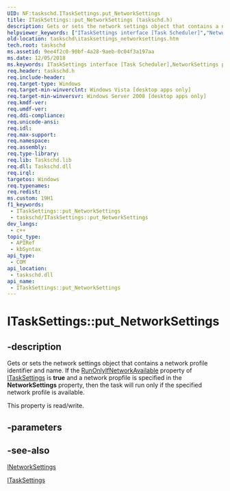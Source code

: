 ```yaml
---
UID: NF:taskschd.ITaskSettings.put_NetworkSettings
title: ITaskSettings::put_NetworkSettings (taskschd.h)
description: Gets or sets the network settings object that contains a network profile identifier and name.
helpviewer_keywords: ["ITaskSettings interface [Task Scheduler]","NetworkSettings property","ITaskSettings.NetworkSettings","ITaskSettings.put_NetworkSettings","ITaskSettings::NetworkSettings","ITaskSettings::get_NetworkSettings","ITaskSettings::put_NetworkSettings","NetworkSettings property [Task Scheduler]","NetworkSettings property [Task Scheduler]","ITaskSettings interface","put_NetworkSettings","taskschd.itasksettings_networksettings","taskschd/ITaskSettings::NetworkSettings","taskschd/ITaskSettings::get_NetworkSettings","taskschd/ITaskSettings::put_NetworkSettings"]
old-location: taskschd\itasksettings_networksettings.htm
tech.root: taskschd
ms.assetid: 9ee4f2c0-90bf-4a28-9aeb-0c04f3a197aa
ms.date: 12/05/2018
ms.keywords: ITaskSettings interface [Task Scheduler],NetworkSettings property, ITaskSettings.NetworkSettings, ITaskSettings.put_NetworkSettings, ITaskSettings::NetworkSettings, ITaskSettings::get_NetworkSettings, ITaskSettings::put_NetworkSettings, NetworkSettings property [Task Scheduler], NetworkSettings property [Task Scheduler],ITaskSettings interface, put_NetworkSettings, taskschd.itasksettings_networksettings, taskschd/ITaskSettings::NetworkSettings, taskschd/ITaskSettings::get_NetworkSettings, taskschd/ITaskSettings::put_NetworkSettings
req.header: taskschd.h
req.include-header: 
req.target-type: Windows
req.target-min-winverclnt: Windows Vista [desktop apps only]
req.target-min-winversvr: Windows Server 2008 [desktop apps only]
req.kmdf-ver: 
req.umdf-ver: 
req.ddi-compliance: 
req.unicode-ansi: 
req.idl: 
req.max-support: 
req.namespace: 
req.assembly: 
req.type-library: 
req.lib: Taskschd.lib
req.dll: Taskschd.dll
req.irql: 
targetos: Windows
req.typenames: 
req.redist: 
ms.custom: 19H1
f1_keywords:
 - ITaskSettings::put_NetworkSettings
 - taskschd/ITaskSettings::put_NetworkSettings
dev_langs:
 - c++
topic_type:
 - APIRef
 - kbSyntax
api_type:
 - COM
api_location:
 - taskschd.dll
api_name:
 - ITaskSettings::put_NetworkSettings
---
```


# ITaskSettings::put_NetworkSettings


## -description

Gets or sets the network settings object that contains a network profile identifier and name. If the <a href="/windows/desktop/api/taskschd/nf-taskschd-itasksettings-get_runonlyifnetworkavailable">RunOnlyIfNetworkAvailable</a> property of <a href="/windows/desktop/api/taskschd/nn-taskschd-itasksettings">ITaskSettings</a> is  <b>true</b> and a network propfile is specified in the <b>NetworkSettings</b> property, then the task will run only if the specified network profile is available.

This property is read/write.

## -parameters

## -see-also

<a href="/windows/desktop/api/taskschd/nn-taskschd-inetworksettings">INetworkSettings</a>



<a href="/windows/desktop/api/taskschd/nn-taskschd-itasksettings">ITaskSettings</a>

